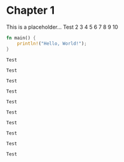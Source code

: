 # Chapter 1

This is a placeholder...
Test 2 3 4 5 6 7 8 9 10

```rust
fn main() {
    println!("Hello, World!");
}
```

```admonish info
Test
```

```admonish note
Test
```

```admonish warning
Test
```

```admonish danger
Test
```

```admonish tip
Test
```

```admonish important
Test
```

```admonish caution
Test
```

```admonish error
Test
```

```admonish hint
Test
```

```admonish attention
Test
```
